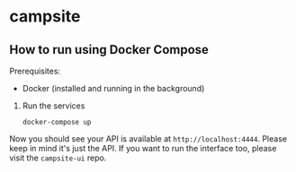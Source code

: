 # campsite

## How to run using Docker Compose
Prerequisites: 
- Docker (installed and running in the background)

1. Run the services
    ```
    docker-compose up
    ```

Now you should see your API is available at `http://localhost:4444`. Please keep in mind it's just the API. If you want to run the interface too, please visit the `campsite-ui` repo.
